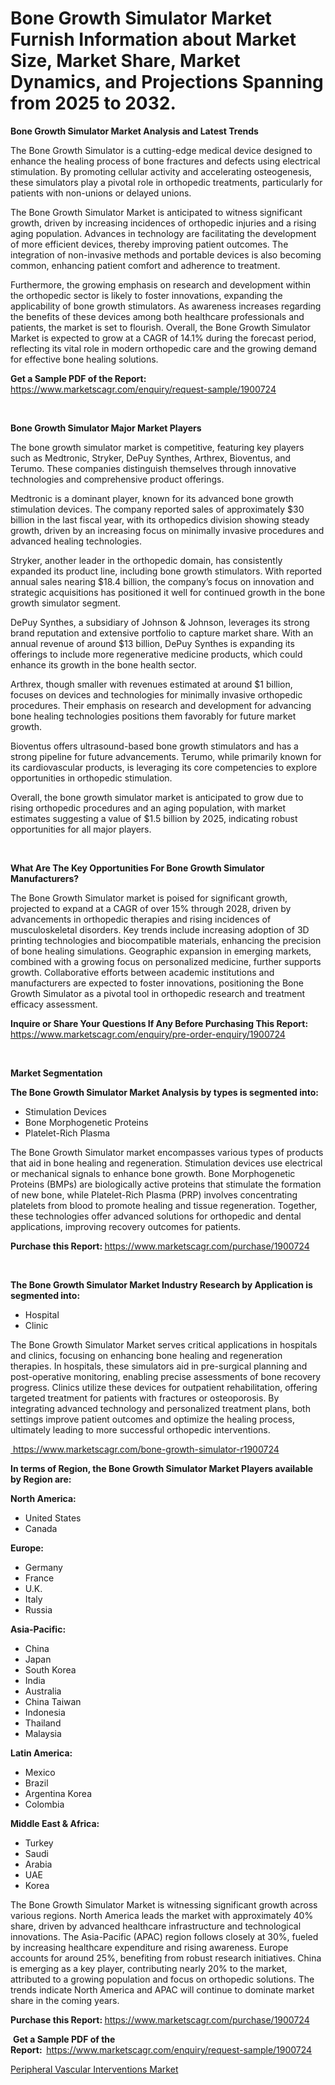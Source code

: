 <p><h1>Bone Growth Simulator Market Furnish Information about Market Size, Market Share, Market Dynamics, and Projections Spanning from 2025 to 2032.</h1></p><p><strong>Bone Growth Simulator Market Analysis and Latest Trends</strong></p>
<p><p>The Bone Growth Simulator is a cutting-edge medical device designed to enhance the healing process of bone fractures and defects using electrical stimulation. By promoting cellular activity and accelerating osteogenesis, these simulators play a pivotal role in orthopedic treatments, particularly for patients with non-unions or delayed unions. </p><p>The Bone Growth Simulator Market is anticipated to witness significant growth, driven by increasing incidences of orthopedic injuries and a rising aging population. Advances in technology are facilitating the development of more efficient devices, thereby improving patient outcomes. The integration of non-invasive methods and portable devices is also becoming common, enhancing patient comfort and adherence to treatment.</p><p>Furthermore, the growing emphasis on research and development within the orthopedic sector is likely to foster innovations, expanding the applicability of bone growth stimulators. As awareness increases regarding the benefits of these devices among both healthcare professionals and patients, the market is set to flourish. Overall, the Bone Growth Simulator Market is expected to grow at a CAGR of 14.1% during the forecast period, reflecting its vital role in modern orthopedic care and the growing demand for effective bone healing solutions.</p></p>
<p><strong>Get a Sample PDF of the Report:&nbsp;</strong> <a href="https://www.marketscagr.com/enquiry/request-sample/1900724?utm_campaign=2471&utm_medium=2&utm_source=Github&utm_content=ia&utm_term=04032025&utm_id=bone-growth-simulator">https://www.marketscagr.com/enquiry/request-sample/1900724</a></p>
<p>&nbsp;</p>
<p><strong>Bone Growth Simulator Major Market Players</strong></p>
<p><p>The bone growth simulator market is competitive, featuring key players such as Medtronic, Stryker, DePuy Synthes, Arthrex, Bioventus, and Terumo. These companies distinguish themselves through innovative technologies and comprehensive product offerings.</p><p>Medtronic is a dominant player, known for its advanced bone growth stimulation devices. The company reported sales of approximately $30 billion in the last fiscal year, with its orthopedics division showing steady growth, driven by an increasing focus on minimally invasive procedures and advanced healing technologies.</p><p>Stryker, another leader in the orthopedic domain, has consistently expanded its product line, including bone growth stimulators. With reported annual sales nearing $18.4 billion, the company’s focus on innovation and strategic acquisitions has positioned it well for continued growth in the bone growth simulator segment.</p><p>DePuy Synthes, a subsidiary of Johnson & Johnson, leverages its strong brand reputation and extensive portfolio to capture market share. With an annual revenue of around $13 billion, DePuy Synthes is expanding its offerings to include more regenerative medicine products, which could enhance its growth in the bone health sector.</p><p>Arthrex, though smaller with revenues estimated at around $1 billion, focuses on devices and technologies for minimally invasive orthopedic procedures. Their emphasis on research and development for advancing bone healing technologies positions them favorably for future market growth.</p><p>Bioventus offers ultrasound-based bone growth stimulators and has a strong pipeline for future advancements. Terumo, while primarily known for its cardiovascular products, is leveraging its core competencies to explore opportunities in orthopedic stimulation.</p><p>Overall, the bone growth simulator market is anticipated to grow due to rising orthopedic procedures and an aging population, with market estimates suggesting a value of $1.5 billion by 2025, indicating robust opportunities for all major players.</p></p>
<p>&nbsp;</p>
<p><strong>What Are The Key Opportunities For Bone Growth Simulator Manufacturers?</strong></p>
<p><p>The Bone Growth Simulator market is poised for significant growth, projected to expand at a CAGR of over 15% through 2028, driven by advancements in orthopedic therapies and rising incidences of musculoskeletal disorders. Key trends include increasing adoption of 3D printing technologies and biocompatible materials, enhancing the precision of bone healing simulations. Geographic expansion in emerging markets, combined with a growing focus on personalized medicine, further supports growth. Collaborative efforts between academic institutions and manufacturers are expected to foster innovations, positioning the Bone Growth Simulator as a pivotal tool in orthopedic research and treatment efficacy assessment.</p></p>
<p><strong>Inquire or Share Your Questions If Any Before Purchasing This Report:</strong> <a href="https://www.marketscagr.com/enquiry/pre-order-enquiry/1900724?utm_campaign=2471&utm_medium=2&utm_source=Github&utm_content=ia&utm_term=04032025&utm_id=bone-growth-simulator">https://www.marketscagr.com/enquiry/pre-order-enquiry/1900724</a></p>
<p>&nbsp;</p>
<p><strong>Market Segmentation</strong></p>
<p><strong>The Bone Growth Simulator Market Analysis by types is segmented into:</strong></p>
<p><ul><li>Stimulation Devices</li><li>Bone Morphogenetic Proteins</li><li>Platelet-Rich Plasma</li></ul></p>
<p><p>The Bone Growth Simulator market encompasses various types of products that aid in bone healing and regeneration. Stimulation devices use electrical or mechanical signals to enhance bone growth. Bone Morphogenetic Proteins (BMPs) are biologically active proteins that stimulate the formation of new bone, while Platelet-Rich Plasma (PRP) involves concentrating platelets from blood to promote healing and tissue regeneration. Together, these technologies offer advanced solutions for orthopedic and dental applications, improving recovery outcomes for patients.</p></p>
<p><strong>Purchase this Report:&nbsp;</strong><a href="https://www.marketscagr.com/purchase/1900724?utm_campaign=2471&utm_medium=2&utm_source=Github&utm_content=ia&utm_term=04032025&utm_id=bone-growth-simulator">https://www.marketscagr.com/purchase/1900724</a></p>
<p>&nbsp;</p>
<p><strong>The Bone Growth Simulator Market Industry Research by Application is segmented into:</strong></p>
<p><ul><li>Hospital</li><li>Clinic</li></ul></p>
<p><p>The Bone Growth Simulator Market serves critical applications in hospitals and clinics, focusing on enhancing bone healing and regeneration therapies. In hospitals, these simulators aid in pre-surgical planning and post-operative monitoring, enabling precise assessments of bone recovery progress. Clinics utilize these devices for outpatient rehabilitation, offering targeted treatment for patients with fractures or osteoporosis. By integrating advanced technology and personalized treatment plans, both settings improve patient outcomes and optimize the healing process, ultimately leading to more successful orthopedic interventions.</p></p>
<p><a href="https://www.marketscagr.com/bone-growth-simulator-r1900724?utm_campaign=2471&utm_medium=2&utm_source=Github&utm_content=ia&utm_term=04032025&utm_id=bone-growth-simulator">&nbsp;https://www.marketscagr.com/bone-growth-simulator-r1900724</a></p>
<p><strong>In terms of Region, the Bone Growth Simulator Market Players available by Region are:</strong></p>
<p>
    <p> <strong> North America: </strong>
        <ul>
            <li>United States</li>
            <li>Canada</li>
        </ul>
        </p> 
    <p> <strong> Europe: </strong>
        <ul>
            <li>Germany</li>
            <li>France</li>
            <li>U.K.</li>
            <li>Italy</li>
            <li>Russia</li>
        </ul>
        </p> 
    <p> <strong> Asia-Pacific: </strong>
        <ul>
            <li>China</li>
            <li>Japan</li>
            <li>South Korea</li>
            <li>India</li>
            <li>Australia</li>
            <li>China Taiwan</li>
            <li>Indonesia</li>
            <li>Thailand</li>
            <li>Malaysia</li>
        </ul>
        </p> 
    <p> <strong> Latin America: </strong>
        <ul>
            <li>Mexico</li>
            <li>Brazil</li>
            <li>Argentina Korea</li>
            <li>Colombia</li>
        </ul>
        </p> 
    <p> <strong> Middle East & Africa: </strong>
        <ul>
            <li>Turkey</li>
            <li>Saudi</li>
            <li>Arabia</li>
            <li>UAE</li>
            <li>Korea</li>
        </ul>
    </p>
    </p>
<p><p>The Bone Growth Simulator Market is witnessing significant growth across various regions. North America leads the market with approximately 40% share, driven by advanced healthcare infrastructure and technological innovations. The Asia-Pacific (APAC) region follows closely at 30%, fueled by increasing healthcare expenditure and rising awareness. Europe accounts for around 25%, benefiting from robust research initiatives. China is emerging as a key player, contributing nearly 20% to the market, attributed to a growing population and focus on orthopedic solutions. The trends indicate North America and APAC will continue to dominate market share in the coming years.</p></p>
<p><strong>Purchase this Report: </strong><a href="https://www.marketscagr.com/purchase/1900724?utm_campaign=2471&utm_medium=2&utm_source=Github&utm_content=ia&utm_term=04032025&utm_id=bone-growth-simulator">https://www.marketscagr.com/purchase/1900724</a></p>
<p>&nbsp;<strong>Get a Sample PDF of the Report:&nbsp;&nbsp;</strong><a href="https://www.marketscagr.com/enquiry/request-sample/1900724?utm_campaign=2471&utm_medium=2&utm_source=Github&utm_content=ia&utm_term=04032025&utm_id=bone-growth-simulator">https://www.marketscagr.com/enquiry/request-sample/1900724</a></p>
<p><strong></strong></p>
<p><p><a href="https://github.com/suleimannichelle7/Market-Research-Report-List-1/blob/main/peripheral-vascular-interventions-market.md?utm_campaign=2471&utm_medium=2&utm_source=Github&utm_content=ia&utm_term=04032025&utm_id=bone-growth-simulator">Peripheral Vascular Interventions Market</a></p></p>